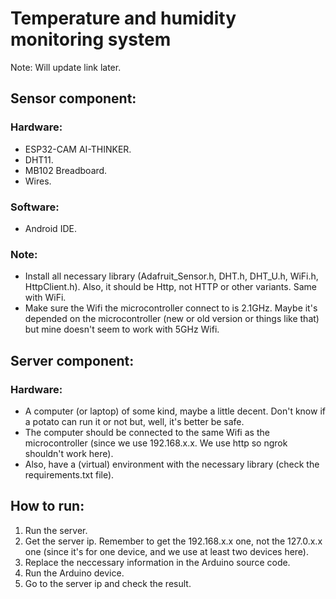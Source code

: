 # Temperature and humidity monitoring system
Note: Will update link later.
## Sensor component:
### Hardware:
- ESP32-CAM AI-THINKER.
- DHT11.
- MB102 Breadboard.
- Wires.
### Software:
- Android IDE.
### Note:
- Install all necessary library (Adafruit_Sensor.h, DHT.h, DHT_U.h, WiFi.h, HttpClient.h). Also, it should be Http, not HTTP or other variants. Same with WiFi.
- Make sure the Wifi the microcontroller connect to is 2.1GHz. Maybe it's depended on the microcontroller (new or old version or things like that) but mine doesn't seem to work with 5GHz Wifi.

## Server component:
### Hardware:
- A computer (or laptop) of some kind, maybe a little decent. Don't know if a potato can run it or not but, well, it's better be safe.
- The computer should be connected to the same Wifi as the microcontroller (since we use 192.168.x.x. We use http so ngrok shouldn't work here).
- Also, have a (virtual) environment with the necessary library (check the requirements.txt file).

## How to run:
1. Run the server.
2. Get the server ip. Remember to get the 192.168.x.x one, not the 127.0.x.x one (since it's for one device, and we use at least two devices here).
3. Replace the neccessary information in the Arduino source code.
4. Run the Arduino device.
5. Go to the server ip and check the result.